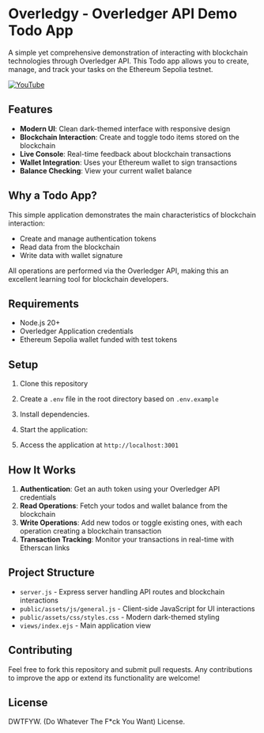 # Overledgy - Overledger API Demo Todo App

A simple yet comprehensive demonstration of interacting with blockchain technologies through Overledger API. This Todo app allows you to create, manage, and track your tasks on the Ethereum Sepolia testnet.

[![YouTube](http://i.ytimg.com/vi/JyglRfUYvNk/hqdefault.jpg)](https://www.youtube.com/watch?v=JyglRfUYvNk)

## Features

- **Modern UI**: Clean dark-themed interface with responsive design
- **Blockchain Interaction**: Create and toggle todo items stored on the blockchain
- **Live Console**: Real-time feedback about blockchain transactions
- **Wallet Integration**: Uses your Ethereum wallet to sign transactions
- **Balance Checking**: View your current wallet balance

## Why a Todo App?

This simple application demonstrates the main characteristics of blockchain interaction:

- Create and manage authentication tokens
- Read data from the blockchain
- Write data with wallet signature

All operations are performed via the Overledger API, making this an excellent learning tool for blockchain developers.

## Requirements

- Node.js 20+
- Overledger Application credentials
- Ethereum Sepolia wallet funded with test tokens

## Setup

1. Clone this repository
2. Create a `.env` file in the root directory based on `.env.example`
3. Install dependencies.
4. Start the application:

5. Access the application at `http://localhost:3001`

## How It Works

1. **Authentication**: Get an auth token using your Overledger API credentials
2. **Read Operations**: Fetch your todos and wallet balance from the blockchain
3. **Write Operations**: Add new todos or toggle existing ones, with each operation creating a blockchain transaction
4. **Transaction Tracking**: Monitor your transactions in real-time with Etherscan links

## Project Structure

- `server.js` - Express server handling API routes and blockchain interactions
- `public/assets/js/general.js` - Client-side JavaScript for UI interactions
- `public/assets/css/styles.css` - Modern dark-themed styling
- `views/index.ejs` - Main application view

## Contributing

Feel free to fork this repository and submit pull requests. Any contributions to improve the app or extend its functionality are welcome!

## License

DWTFYW. (Do Whatever The F*ck You Want) License.